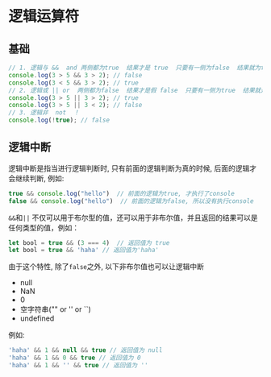 # 逻辑运算符

## 基础

```js
// 1. 逻辑与 &&  and 两侧都为true  结果才是 true  只要有一侧为false  结果就为false 
console.log(3 > 5 && 3 > 2); // false
console.log(3 < 5 && 3 > 2); // true
// 2. 逻辑或 || or  两侧都为false  结果才是假 false  只要有一侧为true  结果就是true
console.log(3 > 5 || 3 > 2); // true 
console.log(3 > 5 || 3 < 2); // false
// 3. 逻辑非  not  ！ 
console.log(!true); // false
```

## 逻辑中断

逻辑中断是指当进行逻辑判断时, 只有前面的逻辑判断为真的时候, 后面的逻辑才会继续判断, 例如:

```js
true && console.log("hello")  // 前面的逻辑为true, 才执行了console
false && console.log("hello")  // 前面的逻辑为false, 所以没有执行console
```

`&&`和`||` 不仅可以用于布尔型的值，还可以用于非布尔值，并且返回的结果可以是任何类型的值，例如：

```js
let bool = true && (3 === 4)  // 返回值为 true
let bool = true && 'haha' // 返回值为'haha'
```

由于这个特性, 除了`false`之外, 以下非布尔值也可以让逻辑中断
- null
- NaN
- 0
- 空字符串("" or '' or ``)
- undefined

例如:

```js
'haha' && 1 && null && true // 返回值为 null
'haha' && 1 && 0 && true // 返回值为 0
'haha' && 1 && '' && true // 返回值为 ''
```